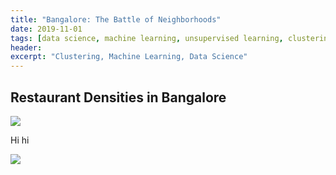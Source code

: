 ```yaml
---
title: "Bangalore: The Battle of Neighborhoods"
date: 2019-11-01
tags: [data science, machine learning, unsupervised learning, clustering] 
header:
excerpt: "Clustering, Machine Learning, Data Science"
---
```


## Restaurant Densities in Bangalore

<img src="{{ site.url }}{{ site.baseurl }}/assets/images/f1.jpg">

Hi hi

<img src="{{ site.url }}{{ site.baseurl }}/assets/images/cbnr/f1.jpg">


